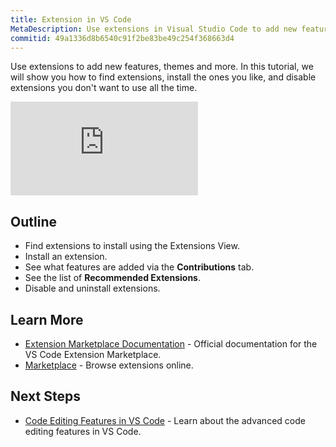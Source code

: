 ```yaml
---
title: Extension in VS Code
MetaDescription: Use extensions in Visual Studio Code to add new features, themes, and more.
commitid: 49a1336d8b6540c91f2be83be49c254f368663d4
---
```


Use extensions to add new features, themes and more. In this tutorial, we will show you how to find extensions, install the ones you like, and disable extensions you don't want to use all the time.

<div class="introvideos-youtube"><iframe src="https://www.youtube.com/embed/Fed01v3yYNE?rel=0&amp;disablekb=0&amp;modestbranding=1&amp;showinfo=0" frameborder="0" allowfullscreen></iframe></div>

## Outline

* Find extensions to install using the Extensions View.
* Install an extension.
* See what features are added via the **Contributions** tab.
* See the list of **Recommended Extensions**.
* Disable and uninstall extensions.

## Learn More

* [Extension Marketplace Documentation](/docs/userguide/extension-gallery.md) - Official documentation for the VS Code Extension Marketplace.
* [Marketplace](https://marketplace.visualstudio.com/) - Browse extensions online.

## Next Steps

* [Code Editing Features in VS Code](/docs/introvideos/codeediting.md) - Learn about the advanced code editing features in VS Code.
